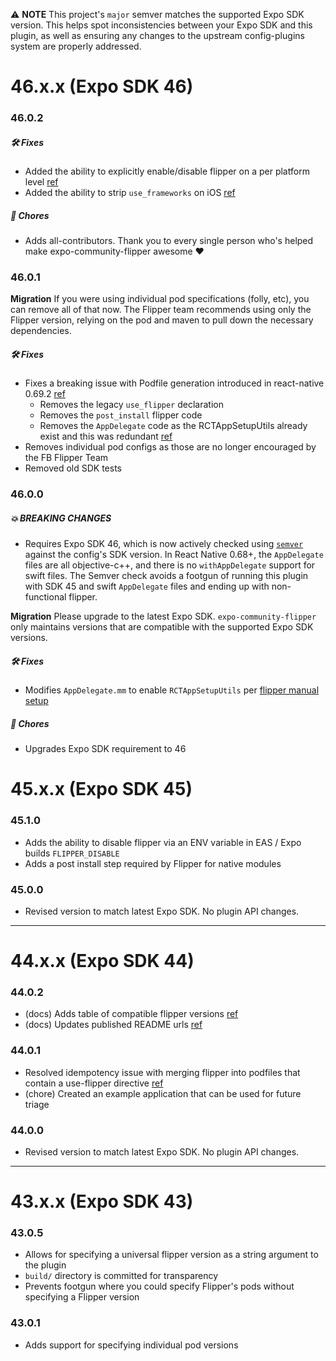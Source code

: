 ⚠️ **NOTE** This project's `major` semver matches the supported Expo SDK version. This helps spot inconsistencies between your Expo SDK and this plugin, as well as ensuring any changes to the upstream config-plugins system are properly addressed.

# 46.x.x (Expo SDK 46)

### 46.0.2

##### 🛠️ Fixes

- Added the ability to explicitly enable/disable flipper on a per platform level [ref](https://github.com/jakobo/expo-community-flipper/commit/8c5d5f747862f7bd86093bd72d561d6bee0aa199)
- Added the ability to strip `use_frameworks` on iOS [ref](https://github.com/jakobo/expo-community-flipper/commit/8c5d5f747862f7bd86093bd72d561d6bee0aa199)

##### 🧹 Chores

- Adds all-contributors. Thank you to every single person who's helped make expo-community-flipper awesome ❤️

### 46.0.1

**Migration** If you were using individual pod specifications (folly, etc), you can remove all of that now. The Flipper team recommends using only the Flipper version, relying on the pod and maven to pull down the necessary dependencies.

##### 🛠️ Fixes

- Fixes a breaking issue with Podfile generation introduced in react-native 0.69.2 [ref](https://github.com/jakobo/expo-community-flipper/pull/20)
  - Removes the legacy `use_flipper` declaration
  - Removes the `post_install` flipper code
  - Removes the `AppDelegate` code as the RCTAppSetupUtils already exist and this was redundant [ref](https://github.com/expo/expo/blob/d6b89ab435b534bb9bb560d0c1bb15bb0abdfcfa/templates/expo-template-bare-minimum/ios/HelloWorld/AppDelegate.mm#L9)
- Removes individual pod configs as those are no longer encouraged by the FB Flipper Team
- Removed old SDK tests

### 46.0.0

##### 💥 BREAKING CHANGES

- Requires Expo SDK 46, which is now actively checked using [`semver`](https://www.npmjs.com/package/semver) against the config's SDK version. In React Native 0.68+, the `AppDelegate` files are all objective-c++, and there is no `withAppDelegate` support for swift files. The Semver check avoids a footgun of running this plugin with SDK 45 and swift `AppDelegate` files and ending up with non-functional flipper.

**Migration** Please upgrade to the latest Expo SDK. `expo-community-flipper` only maintains versions that are compatible with the supported Expo SDK versions.

##### 🛠️ Fixes

- Modifies `AppDelegate.mm` to enable `RCTAppSetupUtils` per [flipper manual setup](https://fbflipper.com/docs/getting-started/react-native-ios/#react-native-068)

##### 🧹 Chores

- Upgrades Expo SDK requirement to 46

# 45.x.x (Expo SDK 45)

### 45.1.0

- Adds the ability to disable flipper via an ENV variable in EAS / Expo builds `FLIPPER_DISABLE`
- Adds a post install step required by Flipper for native modules

### 45.0.0

- Revised version to match latest Expo SDK. No plugin API changes.

---

# 44.x.x (Expo SDK 44)

### 44.0.2

- (docs) Adds table of compatible flipper versions [ref](https://github.com/jakobo/expo-community-flipper/issues/6)
- (docs) Updates published README urls [ref](https://github.com/jakobo/expo-community-flipper/issues/5)

### 44.0.1

- Resolved idempotency issue with merging flipper into podfiles that contain a use-flipper directive [ref](https://github.com/jakobo/expo-community-flipper/issues/3)
- (chore) Created an example application that can be used for future triage

### 44.0.0

- Revised version to match latest Expo SDK. No plugin API changes.

---

# 43.x.x (Expo SDK 43)

### 43.0.5

- Allows for specifying a universal flipper version as a string argument to the plugin
- `build/` directory is committed for transparency
- Prevents footgun where you could specify Flipper's pods without specifying a Flipper version

### 43.0.1

- Adds support for specifying individual pod versions
